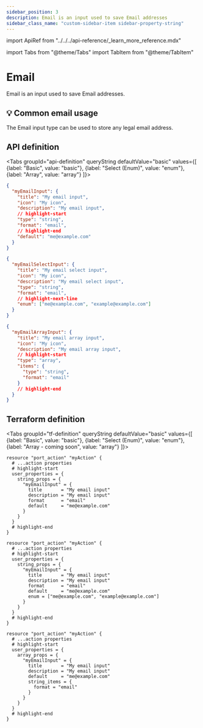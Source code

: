 ```yaml
---
sidebar_position: 3
description: Email is an input used to save Email addresses
sidebar_class_name: "custom-sidebar-item sidebar-property-string"
---
```


import ApiRef from "../../../api-reference/\_learn_more_reference.mdx"

import Tabs from "@theme/Tabs"
import TabItem from "@theme/TabItem"

# Email

Email is an input used to save Email addresses.

## 💡 Common email usage

The Email input type can be used to store any legal email address.

## API definition

<Tabs groupId="api-definition" queryString defaultValue="basic" values={[
{label: "Basic", value: "basic"},
{label: "Select (Enum)", value: "enum"},
{label: "Array", value: "array"}
]}>

<TabItem value="basic">

```json showLineNumbers
{
  "myEmailInput": {
    "title": "My email input",
    "icon": "My icon",
    "description": "My email input",
    // highlight-start
    "type": "string",
    "format": "email",
    // highlight-end
    "default": "me@example.com"
  }
}
```

</TabItem>
<TabItem value="enum">

```json showLineNumbers
{
  "myEmailSelectInput": {
    "title": "My email select input",
    "icon": "My icon",
    "description": "My email select input",
    "type": "string",
    "format": "email",
    // highlight-next-line
    "enum": ["me@example.com", "example@example.com"]
  }
}
```

</TabItem>
<TabItem value="array">

```json showLineNumbers
{
  "myEmailArrayInput": {
    "title": "My email array input",
    "icon": "My icon",
    "description": "My email array input",
    // highlight-start
    "type": "array",
    "items": {
      "type": "string",
      "format": "email"
    }
    // highlight-end
  }
}
```

</TabItem>
</Tabs>

<ApiRef />

## Terraform definition

<Tabs groupId="tf-definition" queryString defaultValue="basic" values={[
{label: "Basic", value: "basic"},
{label: "Select (Enum)", value: "enum"},
{label: "Array - coming soon", value: "array"}
]}>

<TabItem value="basic">

```hcl showLineNumbers
resource "port_action" "myAction" {
  # ...action properties
  # highlight-start
  user_properties = {
    string_props = {
      "myEmailInput" = {
        title       = "My email input"
        description = "My email input"
        format      = "email"
        default     = "me@example.com"
      }
    }
  }
  # highlight-end
}
```

</TabItem>

<TabItem value="enum">

```hcl showLineNumbers
resource "port_action" "myAction" {
  # ...action properties
  # highlight-start
  user_properties = {
    string_props = {
      "myEmailInput" = {
        title       = "My email input"
        description = "My email input"
        format      = "email"
        default     = "me@example.com"
        enum = ["me@example.com", "example@example.com"]
      }
    }
  }
  # highlight-end
}
```

</TabItem>

<TabItem value="array">

```hcl showLineNumbers
resource "port_action" "myAction" {
  # ...action properties
  # highlight-start
  user_properties = {
    array_props = {
      "myEmailInput" = {
        title       = "My email input"
        description = "My email input"
        default     = "me@example.com"
        string_items = {
          format = "email"
        }
      }
    }
  }
  # highlight-end
}
```

</TabItem>

</Tabs>
